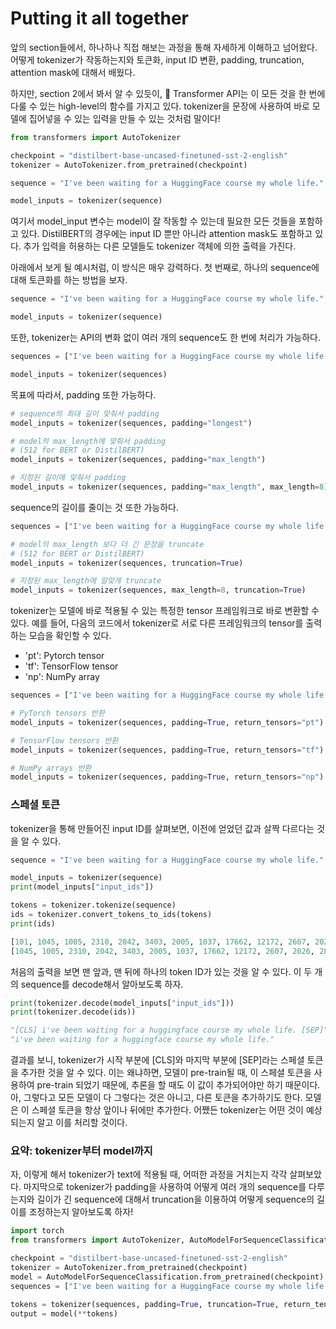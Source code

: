 # Putting it all together

앞의 section들에서, 하나하나 직접 해보는 과정을 통해 자세하게 이해하고 넘어왔다.
어떻게 tokenizer가 작동하는지와 토큰화, input ID 변환, padding, truncation, attention mask에 대해서 배웠다.

하지만, section 2에서 봐서 알 수 있듯이, 🤗 Transformer API는 이 모든 것을 한 번에 다룰 수 있는 high-level의 함수를 가지고 있다.
tokenizer을 문장에 사용하여 바로 모델에 집어넣을 수 있는 입력을 만들 수 있는 것처럼 말이다!

``` python
from transformers import AutoTokenizer

checkpoint = "distilbert-base-uncased-finetuned-sst-2-english"
tokenizer = AutoTokenizer.from_pretrained(checkpoint)

sequence = "I've been waiting for a HuggingFace course my whole life."

model_inputs = tokenizer(sequence)
```

여기서 model_input 변수는 model이 잘 작동할 수 있는데 필요한 모든 것들을 포함하고 있다.
DistilBERT의 경우에는 input ID 뿐만 아니라 attention mask도 포함하고 있다. 
추가 입력을 허용하는 다른 모델들도 tokenizer 객체에 의한 출력을 가진다.

아래에서 보게 될 예시처럼, 이 방식은 매우 강력하다.
첫 번째로, 하나의 sequence에 대해 토큰화를 하는 방법을 보자.

``` python
sequence = "I've been waiting for a HuggingFace course my whole life."

model_inputs = tokenizer(sequence)
```

또한, tokenizer는 API의 변화 없이 여러 개의 sequence도 한 번에 처리가 가능하다.

``` python
sequences = ["I've been waiting for a HuggingFace course my whole life.", "So have I!"]

model_inputs = tokenizer(sequences)
```

목표에 따라서, padding 또한 가능하다.

``` python
# sequence의 최대 길이 맞춰서 padding
model_inputs = tokenizer(sequences, padding="longest")

# model의 max_length에 맞춰서 padding
# (512 for BERT or DistilBERT)
model_inputs = tokenizer(sequences, padding="max_length")

# 지정된 길이에 맞춰서 padding
model_inputs = tokenizer(sequences, padding="max_length", max_length=8)
```

sequence의 길이를 줄이는 것 또한 가능하다.

``` python
sequences = ["I've been waiting for a HuggingFace course my whole life.", "So have I!"]

# model의 max_length 보다 더 긴 문장을 truncate
# (512 for BERT or DistilBERT)
model_inputs = tokenizer(sequences, truncation=True)

# 지정된 max_length에 알맞게 truncate
model_inputs = tokenizer(sequences, max_length=8, truncation=True)
```

tokenizer는 모델에 바로 적용될 수 있는 특정한 tensor 프레임워크로 바로 변환할 수 있다.
예를 들어, 다음의 코드에서 tokenizer로 서로 다른 프레임워크의 tensor를 출력하는 모습을 확인할 수 있다.
- 'pt': Pytorch tensor
- 'tf': TensorFlow tensor
- 'np': NumPy array

``` python
sequences = ["I've been waiting for a HuggingFace course my whole life.", "So have I!"]

# PyTorch tensors 반환
model_inputs = tokenizer(sequences, padding=True, return_tensors="pt")

# TensorFlow tensors 반환
model_inputs = tokenizer(sequences, padding=True, return_tensors="tf")

# NumPy arrays 반환
model_inputs = tokenizer(sequences, padding=True, return_tensors="np")
```

### 스페셜 토큰

tokenizer을 통해 만들어진 input ID를 살펴보면, 이전에 얻었던 값과 살짝 다르다는 것을 알 수 있다.

``` python
sequence = "I've been waiting for a HuggingFace course my whole life."

model_inputs = tokenizer(sequence)
print(model_inputs["input_ids"])

tokens = tokenizer.tokenize(sequence)
ids = tokenizer.convert_tokens_to_ids(tokens)
print(ids)
```

``` python
[101, 1045, 1005, 2310, 2042, 3403, 2005, 1037, 17662, 12172, 2607, 2026, 2878, 2166, 1012, 102]
[1045, 1005, 2310, 2042, 3403, 2005, 1037, 17662, 12172, 2607, 2026, 2878, 2166, 1012]
```

처음의 출력을 보면 맨 앞과, 맨 뒤에 하나의 token ID가 있는 것을 알 수 있다. 이 두 개의 sequence를 decode해서 알아보도록 하자.

``` python
print(tokenizer.decode(model_inputs["input_ids"]))
print(tokenizer.decode(ids))
```

``` python
"[CLS] i've been waiting for a huggingface course my whole life. [SEP]"
"i've been waiting for a huggingface course my whole life."
```

결과를 보니, tokenizer가 시작 부분에 [CLS]와 마지막 부분에 [SEP]라는 스페셜 토큰을 추가한 것을 알 수 있다.
이는 왜냐하면, 모델이 pre-train될 때, 이 스페셜 토큰을 사용하여 pre-train 되었기 때문에, 추론을 할 때도 이 값이 추가되어야만 하기 때문이다.
아, 그렇다고 모든 모델이 다 그렇다는 것은 아니고, 다른 토큰을 추가하기도 한다.
모델은 이 스페셜 토큰을 항상 앞이나 뒤에만 추가한다.
어쨌든 tokenizer는 어떤 것이 예상되는지 알고 이를 처리할 것이다.

### 요약: tokenizer부터 model까지

자, 이렇게 해서 tokenizer가 text에 적용될 때, 어떠한 과정을 거치는지 각각 살펴보았다.
마지막으로 tokenizer가 padding을 사용하여 어떻게 여러 개의 sequence를 다루는지와 길이가 긴 sequence에 대해서 truncation을 이용하여 어떻게 sequence의 길이를 조정하는지 알아보도록 하자!

``` python
import torch
from transformers import AutoTokenizer, AutoModelForSequenceClassification

checkpoint = "distilbert-base-uncased-finetuned-sst-2-english"
tokenizer = AutoTokenizer.from_pretrained(checkpoint)
model = AutoModelForSequenceClassification.from_pretrained(checkpoint)
sequences = ["I've been waiting for a HuggingFace course my whole life.", "So have I!"]

tokens = tokenizer(sequences, padding=True, truncation=True, return_tensors="pt")
output = model(**tokens)
```
